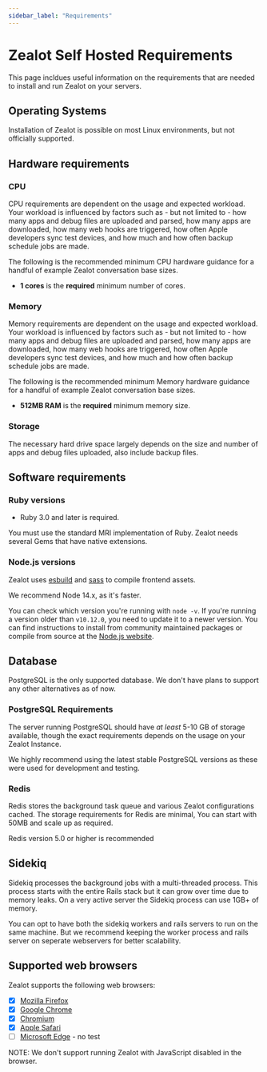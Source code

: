 ```yaml
---
sidebar_label: "Requirements"
---
```


# Zealot Self Hosted Requirements

This page incldues useful information on the requirements that are needed to install and run Zealot on your servers.

## Operating Systems

Installation of Zealot is possible on most Linux environments, but not officially supported.

## Hardware requirements

### CPU

CPU requirements are dependent on the usage and expected workload. Your workload is influenced by factors such as - but not limited to - how many apps and debug files are uploaded and parsed, how many apps are downloaded, how many web hooks are triggered, how often Apple developers sync test devices, and how much and how often backup schedule jobs are made.

The following is the recommended minimum CPU hardware guidance for a handful of example Zealot conversation base sizes.

- **1 cores** is the **required** minimum number of cores.

### Memory

Memory requirements are dependent on the usage and expected workload. Your workload is influenced by factors such as - but not limited to - how many apps and debug files are uploaded and parsed, how many apps are downloaded, how many web hooks are triggered, how often Apple developers sync test devices, and how much and how often backup schedule jobs are made.

The following is the recommended minimum Memory hardware guidance for a handful of example Zealot conversation base sizes.

- **512MB RAM** is the **required** minimum memory size.

### Storage

The necessary hard drive space largely depends on the size and number of apps and debug files uploaded, also include backup files.

## Software requirements

### Ruby versions

- Ruby 3.0 and later is required.

You must use the standard MRI implementation of Ruby. Zealot needs several Gems that have native extensions.

### Node.js versions

Zealot uses [esbuild](https://esbuild.github.io/) and [sass](https://sass-lang.com/) to compile frontend assets.

We recommend Node 14.x, as it's faster.

You can check which version you're running with `node -v`. If you're running a version older than `v10.12.0`,
you need to update it to a newer version. You can find instructions to install from community maintained packages or compile from source at the [Node.js website](https://nodejs.org/en/download/).

## Database

PostgreSQL is the only supported database. We don't have plans to support any other alternatives as of now.

### PostgreSQL Requirements

The server running PostgreSQL should have _at least_ 5-10 GB of storage
available, though the exact requirements depends on the usage on your Zealot Instance.

We highly recommend using the latest stable PostgreSQL versions as these were used for development and testing.

### Redis

Redis stores the background task queue and various Zealot configurations cached.
The storage requirements for Redis are minimal, You can start with 50MB and scale up as required.

Redis version 5.0 or higher is recommended

## Sidekiq

Sidekiq processes the background jobs with a multi-threaded process.
This process starts with the entire Rails stack but it can grow over time due to memory leaks.
On a very active server the Sidekiq process can use 1GB+ of memory.

You can opt to have both the sidekiq workers and rails servers to run on the same machine.
But we recommend keeping the worker process and rails server on seperate webservers for better scalability.

## Supported web browsers

Zealot supports the following web browsers:

- [x] [Mozilla Firefox](https://www.mozilla.org/en-US/firefox/new/)
- [x] [Google Chrome](https://www.google.com/chrome/)
- [x] [Chromium](https://www.chromium.org/getting-involved/dev-channel)
- [x] [Apple Safari](https://www.apple.com/safari/)
- [ ] [Microsoft Edge](https://www.microsoft.com/en-us/edge) - no test

NOTE:
We don't support running Zealot with JavaScript disabled in the browser.
